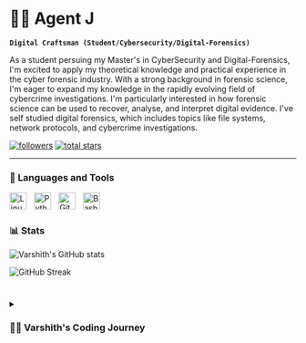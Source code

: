 # 🏄‍♂ Agent J

**`Digital Craftsman (Student/Cybersecurity/Digital-Forensics)`**

As a student persuing my Master's in CyberSecurity and Digital-Forensics, I'm excited to apply my theoretical knowledge and practical experience in the cyber forensic industry. With a strong background in forensic science, I'm eager to expand my knowledge in the rapidly evolving field of cybercrime investigations. I'm particularly interested in how forensic science can be used to recover, analyse, and interpret digital evidence. I've self studied digital forensics, which includes topics like file systems, network protocols, and cybercrime investigations.

   <p align="left">
      <a href="https://github.com/Varshith-JV-1410?tab=followers">
         <img alt="followers" title="Follow me on Github" src="https://custom-icon-badges.demolab.com/github/followers/Varshith-JV-1410?color=236ad3&labelColor=1155ba&style=for-the-badge&logo=person-add&label=Follow&logoColor=white"/></a>
      <a href="https://github.com/Varshith-JV-1410?tab=repositories&sort=stargazers">
         <img alt="total stars" title="Total stars on GitHub" src="https://custom-icon-badges.demolab.com/github/stars/Varshith-JV-1410?color=55960c&style=for-the-badge&labelColor=488207&logo=star"/></a>
   </p>

---

### 🧰 Languages and Tools

<img align="left" alt="Linux" width="30px" style="padding-right:10px;" src="https://cdn.jsdelivr.net/gh/devicons/devicon/icons/linux/linux-original.svg" />
<img align="left" alt="Python" width="30px" style="padding-right:10px;" src="https://cdn.jsdelivr.net/gh/devicons/devicon/icons/python/python-plain.svg" />
<img align="left" alt="GitHub" width="30px" style="padding-right:10px;" src="https://cdn.jsdelivr.net/gh/devicons/devicon/icons/github/github-original.svg" />
<img align="left" alt="Bash" width="30px" style="padding-right:10px;" src="https://cdn.jsdelivr.net/gh/devicons/devicon/icons/bash/bash-original.svg" />
<br />

#


### 📊 Stats

![Varshith's GitHub stats](https://github-readme-stats.vercel.app/api?username=Varshith-JV-1410&show_icons=true&theme=gruvbox)

![GitHub Streak](https://streak-stats.demolab.com?user=Varshith-JV-1410&theme=gruvbox&border_radius=4.5)

#

<details>
 <summary><h3>👨‍💻 Varshith's Coding Journey</h3></summary>
   I began my journey as a curious forensic science student, eager to dive into the world of programming, Linux, and networking. While I was honing my skills in digital forensics and cyber security, I also explored the world of coding, reverse engineering, and incident response. Alongside this, I taught myself shell scripting and Python with the ultimate goal of developing my own tool to analyze digital forensic evidence.

My passion for networking and malware analysis grew, and I found myself balancing multiple interests—graphic design, photography, and hacking. But despite all these pursuits, one thing always stayed with me: the desire to create something meaningful, a tool that could truly make a difference in the field of cyber security and forensics.

While I've enjoyed honing my craft in various creative fields, it's time to return to that core goal—the tool I've dreamed of building since I began this journey. Now, I'm ready to shift my focus and pour my energy into making that vision a reality, leveraging everything I've learned along the way. It's time to get back to the challenge that excites me the most.

In 2024, I’ll be streamlining my efforts, dedicating myself to building a powerful forensic analysis tool, just as I once envisioned. I'm ready for this next chapter.

#

[website]: 

#
